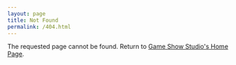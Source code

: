 ```yaml
---
layout: page
title: Not Found
permalink: /404.html
---
```


The requested page cannot be found. Return to [Game Show Studio's Home Page](/).
